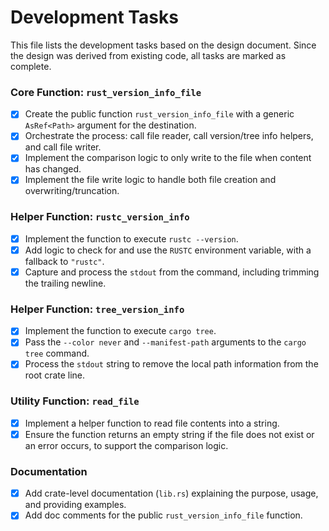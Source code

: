 # Development Tasks

This file lists the development tasks based on the design document. Since the design was derived from existing code, all tasks are marked as complete.

### Core Function: `rust_version_info_file`

- [x] Create the public function `rust_version_info_file` with a generic `AsRef<Path>` argument for the destination.
- [x] Orchestrate the process: call file reader, call version/tree info helpers, and call file writer.
- [x] Implement the comparison logic to only write to the file when content has changed.
- [x] Implement the file write logic to handle both file creation and overwriting/truncation.

### Helper Function: `rustc_version_info`

- [x] Implement the function to execute `rustc --version`.
- [x] Add logic to check for and use the `RUSTC` environment variable, with a fallback to `"rustc"`.
- [x] Capture and process the `stdout` from the command, including trimming the trailing newline.

### Helper Function: `tree_version_info`

- [x] Implement the function to execute `cargo tree`.
- [x] Pass the `--color never` and `--manifest-path` arguments to the `cargo tree` command.
- [x] Process the `stdout` string to remove the local path information from the root crate line.

### Utility Function: `read_file`

- [x] Implement a helper function to read file contents into a string.
- [x] Ensure the function returns an empty string if the file does not exist or an error occurs, to support the comparison logic.

### Documentation

- [x] Add crate-level documentation (`lib.rs`) explaining the purpose, usage, and providing examples.
- [x] Add doc comments for the public `rust_version_info_file` function.
